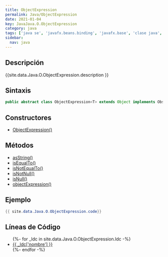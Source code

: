 ```yaml
---
title: ObjectExpression
permalink: Java/ObjectExpression
date: 2021-01-04
key: JavaJava.O.ObjectExpression
category: java
tags: ['java se', 'javafx.beans.binding', 'javafx.base', 'clase java', 'JavaFX 2.0']
sidebar: 
  nav: java
---
```


## Descripción
{{site.data.Java.O.ObjectExpression.description }}

## Sintaxis
~~~java
public abstract class ObjectExpression<T> extends Object implements ObservableObjectValue<T>
~~~

## Constructores
* [ObjectExpression()](/Java/ObjectExpression/ObjectExpression/)

## Métodos
* [asString()](/Java/ObjectExpression/asString)
* [isEqualTo()](/Java/ObjectExpression/isEqualTo)
* [isNotEqualTo()](/Java/ObjectExpression/isNotEqualTo)
* [isNotNull()](/Java/ObjectExpression/isNotNull)
* [isNull()](/Java/ObjectExpression/isNull)
* [objectExpression()](/Java/ObjectExpression/objectExpression)

## Ejemplo
~~~java
{{ site.data.Java.O.ObjectExpression.code}}
~~~

## Líneas de Código
<ul>
{%- for _ldc in site.data.Java.O.ObjectExpression.ldc -%}
   <li>
       <a href="{{_ldc['url'] }}">{{ _ldc['nombre'] }}</a>
   </li>
{%- endfor -%}
</ul>
